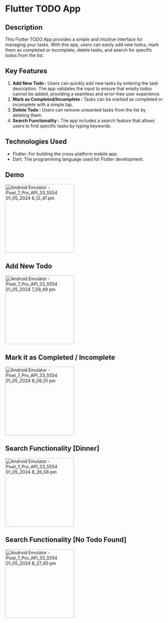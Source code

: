 # Flutter TODO App

## Description

This Flutter TODO App provides a simple and intuitive interface for managing your tasks. With this app, users can easily add new todos, mark them as completed or incomplete, delete tasks, and search for specific todos from the list.

## Key Features

1. **Add New Todo :** Users can quickly add new tasks by entering the task description. The app validates the input to ensure that empty todos cannot be added, providing a seamless and error-free user experience.
2. **Mark as Completed/Incomplete :** Tasks can be marked as completed or incomplete with a simple tap.
3. **Delete Todo :** Users can remove unwanted tasks from the list by deleting them.
4. **Search Functionality :** The app includes a search feature that allows users to find specific tasks by typing keywords.

## Technologies Used

- Flutter: For building the cross-platform mobile app.
- Dart: The programming language used for Flutter development.

## Demo 

<img width="219" alt="Android Emulator - Pixel_7_Pro_API_33_5554 01_05_2024 8_12_41 pm" src="https://github.com/Tashfeen-Chohan/FLUTTER-TODOS/assets/147094961/44cd652e-dfb5-447f-b862-8af5a397e5c3">

## Add New Todo

<img width="219" alt="Android Emulator - Pixel_7_Pro_API_33_5554 01_05_2024 7_59_49 pm" src="https://github.com/Tashfeen-Chohan/FLUTTER-TODOS/assets/147094961/870810c9-dda6-4dd0-b686-24f0bbb70248">

## Mark it as Completed / Incomplete

<img width="219" alt="Android Emulator - Pixel_7_Pro_API_33_5554 01_05_2024 8_09_51 pm" src="https://github.com/Tashfeen-Chohan/FLUTTER-TODOS/assets/147094961/447b5226-b499-47a0-ac32-1386c250f98f">

## Search Functionality [Dinner]

<img width="219" alt="Android Emulator - Pixel_7_Pro_API_33_5554 01_05_2024 8_26_08 pm" src="https://github.com/Tashfeen-Chohan/FLUTTER-TODOS/assets/147094961/1474bc5c-cf66-4e0a-a4d6-fcfbd31b3269">

## Search Functionality [No Todo Found]

<img width="219" alt="Android Emulator - Pixel_7_Pro_API_33_5554 01_05_2024 8_27_40 pm" src="https://github.com/Tashfeen-Chohan/FLUTTER-TODOS/assets/147094961/b0b8a23f-9b5c-4100-bb41-e0771cf36ea5">


















